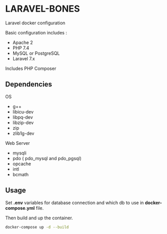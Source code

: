 # LARAVEL-BONES

Laravel docker configuration

Basic configuration includes :
- Apache 2
- PHP 7.4
- MySQL or PostgreSQL
- Laravel 7.x

Includes PHP Composer
## Dependencies

OS
- g++
- libicu-dev
- libpq-dev
- libzip-dev
- zip
- zlib1g-dev

Web Server
- mysqli
- pdo ( pdo_mysql and pdo_pgsql)
- opcache
- intl
- bcmath
## Usage

Set **.env** variables for database connection and which db to use in **docker-compose.yml** file.

Then build and up the container.
```bash
docker-compose up -d --build
```